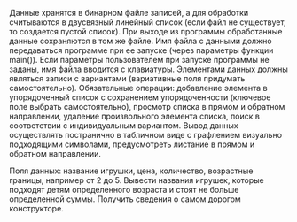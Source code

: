 Данные хранятся в бинарном файле записей, а для обработки считываются в двусвязный линейный список (если файл не существует, то создается пустой список). При выходе из программы обработанные данные сохраняются в том же файле. Имя файла с данными должно передаваться программе при ее запуске (через параметры функции main()). Если параметры пользователем при запуске программы не заданы, имя файла вводится с клавиатуры. Элементами данных должны являться записи с вариантами (вариативные поля придумать самостоятельно). Обязательные операции: добавление элемента в упорядоченный список с сохранением упорядоченности (ключевое поле выбрать самостоятельно), просмотр списка в прямом и обратном направлении, удаление произвольного элемента списка, поиск в соответствии с индивидуальным вариантом. Вывод данных осуществлять постранично в табличном виде с графлением визуально подходящими символами, предусмотреть листание в прямом и обратном направлении.

Поля данных: название игрушки, цена, количество, возрастные границы, например от 2 до 5. Вывести названия игрушек, которые подходят детям определенного возраста и стоят не больше определенной суммы. Получить сведения о самом дорогом конструкторе.